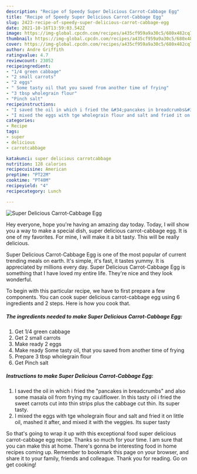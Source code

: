 ```yaml
---
description: "Recipe of Speedy Super Delicious Carrot-Cabbage Egg"
title: "Recipe of Speedy Super Delicious Carrot-Cabbage Egg"
slug: 2423-recipe-of-speedy-super-delicious-carrot-cabbage-egg
date: 2021-10-16T13:59:03.542Z
image: https://img-global.cpcdn.com/recipes/a435cf959a9a30c5/680x482cq70/super-delicious-carrot-cabbage-egg-recipe-main-photo.jpg
thumbnail: https://img-global.cpcdn.com/recipes/a435cf959a9a30c5/680x482cq70/super-delicious-carrot-cabbage-egg-recipe-main-photo.jpg
cover: https://img-global.cpcdn.com/recipes/a435cf959a9a30c5/680x482cq70/super-delicious-carrot-cabbage-egg-recipe-main-photo.jpg
author: Andre Griffith
ratingvalue: 4.7
reviewcount: 23052
recipeingredient:
- "1/4 green cabbage"
- "2 small carrots"
- "2 eggs"
- " Some tasty oil that you saved from another time of frying"
- "3 tbsp wholegrain flour"
- "Pinch salt"
recipeinstructions:
- "I saved the oil in which i fried the &#34;pancakes in breadcrumbs&#34; and also some masala oil from frying my cauliflower. In this tasty oil i fried the sweet carrots cut into thin strips plus the cabbage cut thin. Its super tasty."
- "I mixed the eggs with tge wholegrain flour and salt and fried it on little oil, mashed it after, and mixed it with the veggies. Its super tasty"
categories:
- Recipe
tags:
- super
- delicious
- carrotcabbage

katakunci: super delicious carrotcabbage 
nutrition: 128 calories
recipecuisine: American
preptime: "PT22M"
cooktime: "PT40M"
recipeyield: "4"
recipecategory: Lunch

---
```



![Super Delicious Carrot-Cabbage Egg](https://img-global.cpcdn.com/recipes/a435cf959a9a30c5/680x482cq70/super-delicious-carrot-cabbage-egg-recipe-main-photo.jpg)

Hey everyone, hope you're having an amazing day today. Today, I will show you a way to make a special dish, super delicious carrot-cabbage egg. It is one of my favorites. For mine, I will make it a bit tasty. This will be really delicious.



Super Delicious Carrot-Cabbage Egg is one of the most popular of current trending meals on earth. It's simple, it's fast, it tastes yummy. It is appreciated by millions every day. Super Delicious Carrot-Cabbage Egg is something that I have loved my entire life. They're nice and they look wonderful.


To begin with this particular recipe, we have to first prepare a few components. You can cook super delicious carrot-cabbage egg using 6 ingredients and 2 steps. Here is how you cook that.

<!--inarticleads1-->

##### The ingredients needed to make Super Delicious Carrot-Cabbage Egg:

1. Get 1/4 green cabbage
1. Get 2 small carrots
1. Make ready 2 eggs
1. Make ready  Some tasty oil, that you saved from another time of frying
1. Prepare 3 tbsp wholegrain flour
1. Get Pinch salt




<!--inarticleads2-->

##### Instructions to make Super Delicious Carrot-Cabbage Egg:

1. I saved the oil in which i fried the &#34;pancakes in breadcrumbs&#34; and also some masala oil from frying my cauliflower. In this tasty oil i fried the sweet carrots cut into thin strips plus the cabbage cut thin. Its super tasty.
1. I mixed the eggs with tge wholegrain flour and salt and fried it on little oil, mashed it after, and mixed it with the veggies. Its super tasty




So that's going to wrap it up with this exceptional food super delicious carrot-cabbage egg recipe. Thanks so much for your time. I am sure that you can make this at home. There's gonna be interesting food in home recipes coming up. Remember to bookmark this page on your browser, and share it to your family, friends and colleague. Thank you for reading. Go on get cooking!
